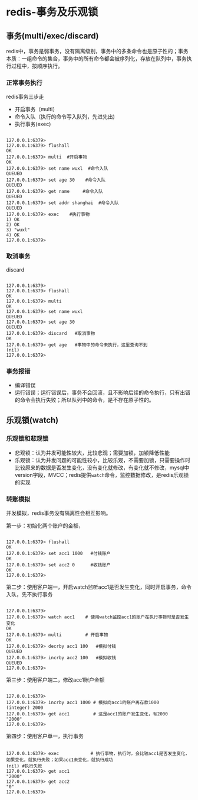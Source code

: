 # redis-事务及乐观锁

## 事务(multi/exec/discard)
redis中，事务是弱事务，没有隔离级别，事务中的多条命令也是原子性的；事务本质：一组命令的集合，事务中的所有命令都会被序列化，存放在队列中，事务执行过程中，按顺序执行。

### 正常事务执行
redis事务三步走
* 开启事务（multi）
* 命令入队（执行的命令写入队列，先进先出)
* 执行事务(exec)

```shell

127.0.0.1:6379>
127.0.0.1:6379> flushall
OK
127.0.0.1:6379> multi  #开启事物
OK
127.0.0.1:6379> set name wuxl  #命令入队
QUEUED
127.0.0.1:6379> set age 30    #命令入队
QUEUED
127.0.0.1:6379> get name     #命令入队
QUEUED
127.0.0.1:6379> set addr shanghai  #命令入队
QUEUED
127.0.0.1:6379> exec    #执行事物 
1) OK
2) OK
3) "wuxl"
4) OK
127.0.0.1:6379>
```
### 取消事务
discard
```

127.0.0.1:6379>
127.0.0.1:6379> flushall
OK
127.0.0.1:6379> multi
OK
127.0.0.1:6379> set name wuxl
QUEUED
127.0.0.1:6379> set age 30
QUEUED
127.0.0.1:6379> discard   #取消事物
OK
127.0.0.1:6379> get age   #事物中的命令未执行，这里查询不到
(nil)
127.0.0.1:6379>
```
### 事务报错
* 编译错误 
* 运行错误；运行错误后，事务不会回滚，且不影响后续的命令执行，只有出错的命令会执行失败；所以队列中的命令，是不存在原子性的。


## 乐观锁(watch)
### 乐观锁和悲观锁
* 悲观锁：认为并发可能性较大，比较悲观；需要加锁，加锁降低性能
* 乐观锁：认为并发问题的可能性较小，比较乐观，不需要加锁，只需要操作时比较原来的数据是否发生变化，没有变化就修改，有变化就不修改，mysql中version字段，MVCC；redis提供`watch`命令，监控数据修改，是redis乐观锁的实现

### 转账模拟
并发模拟，redis事务没有隔离性会相互影响。

第一步：初始化两个账户的金额，
```shell

127.0.0.1:6379> flushall
OK
127.0.0.1:6379> set acc1 1000   #付钱账户
OK
127.0.0.1:6379> set acc2 0      #收钱账户
OK
127.0.0.1:6379>
```
第二步：使用客户端一，开启watch监听acc1是否发生变化，同时开启事务，命令入队，先不执行事务
```shell

127.0.0.1:6379>
127.0.0.1:6379> watch acc1    # 使用watch监控acc1的账户在执行事物时是否发生变化
OK
127.0.0.1:6379> multi         # 开启事物
OK
127.0.0.1:6379> decrby acc1 100   #模拟付钱
QUEUED
127.0.0.1:6379> incrby acc2 100   #模拟收钱
QUEUED
127.0.0.1:6379> 
```
第三步：使用客户端二，修改acc1账户金额
```shell

127.0.0.1:6379>
127.0.0.1:6379> incrby acc1 1000 # 模拟向acc1的账户再存款1000
(integer) 2000
127.0.0.1:6379> get acc1         # 这是acc1的账户发生变化，有2000  
"2000"
127.0.0.1:6379>
```
第四步：使用客户单一，执行事务
```shell

127.0.0.1:6379> exec            # 执行事物，执行时，会比较acc1是否发生变化，如果变化，就执行失败；如果acc1未变化，就执行成功
(nil) #执行失败
127.0.0.1:6379> get acc1
"2000"
127.0.0.1:6379> get acc2
"0"
127.0.0.1:6379>
```
